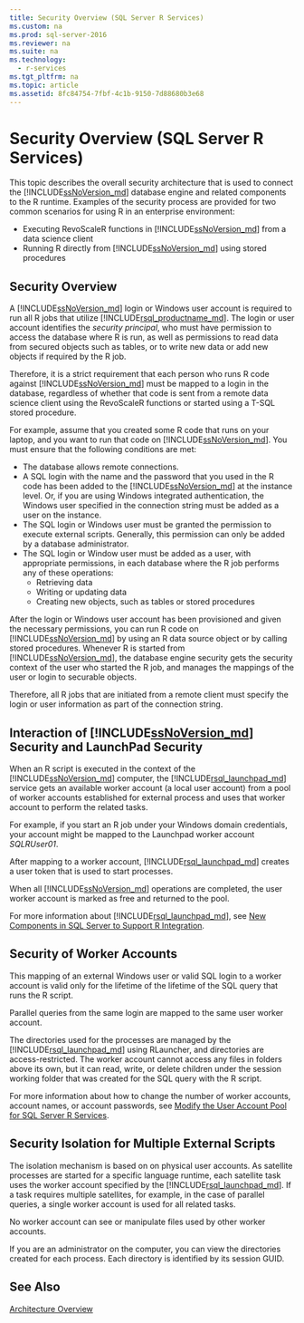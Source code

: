 ```yaml
---
title: Security Overview (SQL Server R Services)
ms.custom: na
ms.prod: sql-server-2016
ms.reviewer: na
ms.suite: na
ms.technology: 
  - r-services
ms.tgt_pltfrm: na
ms.topic: article
ms.assetid: 8fc84754-7fbf-4c1b-9150-7d88680b3e68
---
```

# Security Overview (SQL Server R Services)

This topic describes the overall security architecture that is used to connect the [!INCLUDE[ssNoVersion_md](../../Token/Other/ssNoVersion_md.md)] database engine and related components to the R runtime. Examples of the security process are provided for two common scenarios for using R in an enterprise environment:

+ Executing RevoScaleR functions in [!INCLUDE[ssNoVersion_md](../../Token/Other/ssNoVersion_md.md)] from a data science client
+ Running R directly from [!INCLUDE[ssNoVersion_md](../../Token/Other/ssNoVersion_md.md)] using stored procedures

## Security Overview

A [!INCLUDE[ssNoVersion_md](../../Token/Other/ssNoVersion_md.md)] login or Windows user account is required to run all R jobs that utilize [!INCLUDE[rsql_productname_md](../../Token/Other/rsql_productname_md.md)]. The login or user account identifies the *security principal*, who must have permission to access the database where R is run, as well as permissions to read data from secured objects such as tables, or to write new data or add new objects if required by the R job.

Therefore, it is a strict requirement that each person who runs R code against [!INCLUDE[ssNoVersion_md](../../Token/Other/ssNoVersion_md.md)] must be mapped to a login in the database, regardless of whether that code is sent from a remote data science client using the RevoScaleR functions or started using a T-SQL stored procedure. 

For example, assume that you created some R code that runs on your laptop, and you want to run that code on [!INCLUDE[ssNoVersion_md](../../Token/Other/ssNoVersion_md.md)]. You must ensure that the following conditions are met:

+ The database allows remote connections.
+ A SQL login with the name and the password that you used in the R code has been added to the [!INCLUDE[ssNoVersion_md](../../Token/Other/ssNoVersion_md.md)] at the instance level. Or, if you are using Windows integrated authentication, the Windows user specified in the connection string must be added as a user on the instance.
+ The SQL login or Windows user must be granted the permission to execute external scripts. Generally, this permission can only be added by a database administrator.
+ The SQL login or Window user must be added as a user, with appropriate permissions, in each database where the R job performs any of these operations:
	+ Retrieving data
	+ Writing or updating data 
	+ Creating new objects, such as tables or stored procedures

After the login or Windows user account has been provisioned and given the necessary permissions, you can run R code on [!INCLUDE[ssNoVersion_md](../../Token/Other/ssNoVersion_md.md)] by using an R data source object or by calling stored procedures. Whenever R is started from [!INCLUDE[ssNoVersion_md](../../Token/Other/ssNoVersion_md.md)], the database engine security gets the security context of the user who started the R job, and manages the mappings of the user or login to securable objects. 

Therefore, all R jobs that are initiated from a remote client must specify the login or user information as part of the connection string.


## Interaction of [!INCLUDE[ssNoVersion_md](../../Token/Other/ssNoVersion_md.md)] Security and LaunchPad Security

When an R script is executed in the context of the [!INCLUDE[ssNoVersion_md](../../Token/Other/ssNoVersion_md.md)] computer, the [!INCLUDE[rsql_launchpad_md](../../Token/Other/rsql_launchpad_md.md)] service gets an available worker account (a local user account) from a pool of worker accounts established for external process and uses that worker account to perform the related tasks. 

For example, if you start an R job under your Windows domain credentials, your account might be mapped to the Launchpad worker account *SQLRUser01*.

After mapping to a worker account, [!INCLUDE[rsql_launchpad_md](../../Token/Other/rsql_launchpad_md.md)] creates a user token that is used to start processes. 

When all [!INCLUDE[ssNoVersion_md](../../Token/Other/ssNoVersion_md.md)] operations are completed, the user worker account is marked as free and returned to the pool.

For more information about [!INCLUDE[rsql_launchpad_md](../../Token/Other/rsql_launchpad_md.md)], see [New Components in SQL Server to Support R Integration](../../Topics/TopicNameNotContainA/New-Components-in-SQL-Server-to-Support-R-Services.md).

## Security of Worker Accounts
This mapping of an external Windows user or valid SQL login to a worker account is valid only for the lifetime of the lifetime of the SQL query that runs the R script. 

Parallel queries from the same login are mapped to the same user worker account.

The directories used for the processes are managed by the [!INCLUDE[rsql_launchpad_md](../../Token/Other/rsql_launchpad_md.md)] using RLauncher, and directories are access-restricted. The worker account cannot access any files in folders above its own, but it can read, write, or delete children under the session working folder that was created for the SQL query with the R script.

For more information about how to change the number of worker accounts, account names, or account passwords, see [Modify the User Account Pool for SQL Server R Services](../../Topics/TopicNameNotContainA/Modify-the-User-Account-Pool-for-SQL-Server-R-Services.md).


## Security Isolation for Multiple External Scripts

The isolation mechanism is based on on physical user accounts. As satellite processes are started for a specific language runtime, each satellite task uses the worker account specified by the [!INCLUDE[rsql_launchpad_md](../../Token/Other/rsql_launchpad_md.md)]. If a task requires multiple satellites, for example, in the case of parallel queries, a single worker account is used for all related tasks.

No worker account can see or manipulate files used by other worker accounts.
 
If you are an administrator on the computer, you can view the directories created for each process. Each directory is identified by its session GUID.

## See Also
[Architecture Overview](../../Topics/TopicNameNotContainA/Architecture-Overview--SQL-Server-R-Services-.md)
